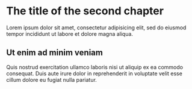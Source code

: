 # The title of the second chapter #

Lorem ipsum dolor sit amet, consectetur adipisicing elit, sed do eiusmod tempor incididunt ut labore et dolore magna aliqua.

## Ut enim ad minim veniam ##

Quis nostrud exercitation ullamco laboris nisi ut aliquip ex ea commodo consequat. Duis aute irure dolor in reprehenderit in voluptate velit esse cillum dolore eu fugiat nulla pariatur.
